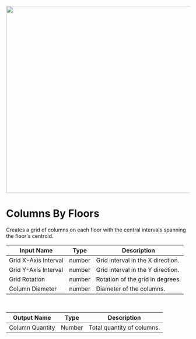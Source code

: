 <img src="preview.png" width="512">

# Columns By Floors

Creates a grid of columns on each floor with the central intervals spanning the floor's centroid.

|Input Name|Type|Description|
|---|---|---|
|Grid X-Axis Interval|number|Grid interval in the X direction.|
|Grid Y-Axis Interval|number|Grid interval in the Y direction.|
|Grid Rotation|number|Rotation of the grid in degrees.|
|Column Diameter|number|Diameter of the columns.|


<br>

|Output Name|Type|Description|
|---|---|---|
|Column Quantity|Number|Total quantity of columns.|

